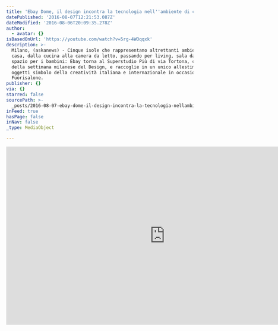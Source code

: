 ```yaml
---
title: 'Ebay Dome, il design incontra la tecnologia nell''ambiente di casa'
datePublished: '2016-08-07T12:21:53.087Z'
dateModified: '2016-08-06T20:09:35.278Z'
author:
  - avatar: {}
isBasedOnUrl: 'https://youtube.com/watch?v=5rg-4WOqqxk'
description: >-
  Milano, (askanews) - Cinque isole che rappresentano altrettanti ambienti della
  casa, dalla cucina alla camera da letto, passando per living, sala da pranzo e
  spazio per i bambini: Ebay torna al Superstudio Più di via Tortona, cuore
  della settimana milanese del Design, e raccoglie in un unico allestimento gli
  oggetti simbolo della creatività italiana e internazionale in occasione del
  Fuorisalone.
publisher: {}
via: {}
starred: false
sourcePath: >-
  _posts/2016-08-07-ebay-dome-il-design-incontra-la-tecnologia-nellambiente-di.md
inFeed: true
hasPage: false
inNav: false
_type: MediaObject

---
```

<iframe src="https://cdn.embedly.com/widgets/media.html?src=http%3A%2F%2Fwww.youtube.com%2Fembed%2F5rg-4WOqqxk&amp;url=http%3A%2F%2Fwww.youtube.com%2Fwatch%3Fv%3D5rg-4WOqqxk&amp;image=http%3A%2F%2Fi.ytimg.com%2Fvi%2F5rg-4WOqqxk%2Fhqdefault.jpg&amp;key=b7d04c9b404c499eba89ee7072e1c4f7&amp;type=text%2Fhtml&amp;schema=youtube" width="854" height="480" scrolling="no" frameborder="0" allowfullscreen="" style=""></iframe>